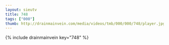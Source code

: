 ```yaml
--- 
layout: sieutv
title: 748
tags: ["000"]
thumb: http://drainmainvein.com/media/videos/tmb/000/000/748/player.jpg
---
```

{% include drainmainvein key="748" %} 
